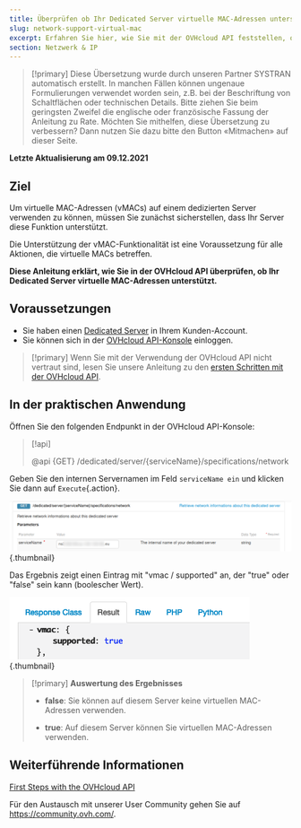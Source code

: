 ```yaml
---
title: Überprüfen ob Ihr Dedicated Server virtuelle MAC-Adressen unterstützt
slug: network-support-virtual-mac
excerpt: Erfahren Sie hier, wie Sie mit der OVHcloud API feststellen, ob virtuelle MAC-Adressen auf einem dedizierten Server unterstützt werden
section: Netzwerk & IP
---
```


> [!primary]
> Diese Übersetzung wurde durch unseren Partner SYSTRAN automatisch erstellt. In manchen Fällen können ungenaue Formulierungen verwendet worden sein, z.B. bei der Beschriftung von Schaltflächen oder technischen Details. Bitte ziehen Sie beim geringsten Zweifel die englische oder französische Fassung der Anleitung zu Rate. Möchten Sie mithelfen, diese Übersetzung zu verbessern? Dann nutzen Sie dazu bitte den Button «Mitmachen» auf dieser Seite.
>

**Letzte Aktualisierung am 09.12.2021**

## Ziel

Um virtuelle MAC-Adressen (vMACs) auf einem dedizierten Server verwenden zu können, müssen Sie zunächst sicherstellen, dass Ihr Server diese Funktion unterstützt.

Die Unterstützung der vMAC-Funktionalität ist eine Voraussetzung für alle Aktionen, die virtuelle MACs betreffen.

**Diese Anleitung erklärt, wie Sie in der OVHcloud API überprüfen, ob Ihr Dedicated Server virtuelle MAC-Adressen unterstützt.**

## Voraussetzungen

- Sie haben einen [Dedicated Server](https://www.ovhcloud.com/de/bare-metal/) in Ihrem Kunden-Account.
- Sie können sich in der [OVHcloud API-Konsole](https://api.ovh.com/console/) einloggen.

> [!primary]
> Wenn Sie mit der Verwendung der OVHcloud API nicht vertraut sind, lesen Sie unsere Anleitung zu den [ersten Schritten mit der OVHcloud API](https://docs.ovh.com/de/api/first-steps-with-ovh-api/).

## In der praktischen Anwendung

Öffnen Sie den folgenden Endpunkt in der OVHcloud API-Konsole:

> [!api]
>
> @api {GET} /dedicated/server/{serviceName}/specifications/network
>

Geben Sie den internen Servernamen im Feld `serviceName ein` und klicken Sie dann auf `Execute`{.action}.

![SVMAC](images/support_virtual_mac_02.png){.thumbnail}

Das Ergebnis zeigt einen Eintrag mit "vmac / supported" an, der "true" oder "false" sein kann (boolescher Wert).

![SVMAC](images/support_virtual_mac_04.png){.thumbnail}

> [!primary]
> **Auswertung des Ergebnisses**
>
> - **false**: Sie können auf diesem Server keine virtuellen MAC-Adressen verwenden.
>
> - **true**: Auf diesem Server können Sie virtuellen MAC-Adressen verwenden.
>

## Weiterführende Informationen

[First Steps with the OVHcloud API](https://docs.ovh.com/de/api/first-steps-with-ovh-api/)

Für den Austausch mit unserer User Community gehen Sie auf <https://community.ovh.com/>.